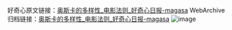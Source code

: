 好奇心原文链接：[奥斯卡的多样性_电影法则_好奇心日报-magasa](https://www.qdaily.com/articles/5717.html)
WebArchive归档链接：[奥斯卡的多样性_电影法则_好奇心日报-magasa](http://web.archive.org/web/20190623165401/https://www.qdaily.com/articles/5717.html)
![image](http://ww3.sinaimg.cn/large/007d5XDply1g3w9574sm0j30u02iuk9a)